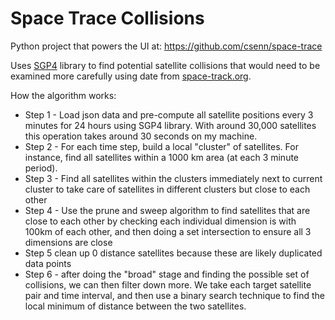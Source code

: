 # Space Trace Collisions

Python project that powers the UI at: https://github.com/csenn/space-trace

Uses [SGP4](https://pypi.org/project/sgp4/) library to find potential satellite collisions that would need to be examined more carefully using date from [space-track.org](https://www.space-track.org/).

How the algorithm works:
- Step 1 - Load json data and pre-compute all satellite positions 
every 3 minutes for 24 hours using SGP4 library. With around 30,000 satellites this operation takes around 30 seconds on my machine.
- Step 2 - For each time step, build a local "cluster" of satellites. For instance, find all satellites within a 1000 km area (at each 3 minute period). 
- Step 3 - Find all satellites within the clusters immediately next to current cluster to take care of satellites in different clusters but close to each other
- Step 4 - Use the prune and sweep algorithm to find satellites that are close to each other by checking each individual dimension is with 100km of each other, and then doing a set intersection to ensure all 3 dimensions are close
- Step 5 clean up 0 distance satellites because these are likely duplicated data points
- Step 6 - after doing the "broad" stage and finding the possible set of collisions, we can then filter down more. We take each target satellite pair and time interval, and then use a binary search technique to find the local minimum of distance between the two satellites.
